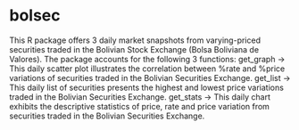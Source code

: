 # bolsec
This R package offers 3 daily market snapshots from varying-priced securities traded in the Bolivian Stock Exchange (Bolsa Boliviana de Valores).
The package accounts for the following 3 functions:
get_graph -> This daily scatter plot illustrates the correlation between %rate and %price variations of securities traded in the Bolivian Securities Exchange.
get_list -> This daily list of securities presents the highest and lowest price variations traded in the Bolivian Securities Exchange.
get_stats -> This daily chart exhibits the descriptive statistics of price, rate and price variation from securities traded in the Bolivian Securities Exchange.
